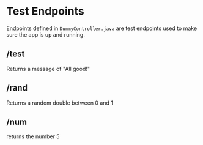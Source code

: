 # Test Endpoints 
Endpoints defined in `DummyController.java` are test endpoints used to make
sure the app is up and running.

## /test
Returns a message of "All good!"

## /rand
Returns a random double between 0 and 1

## /num
returns the number 5
